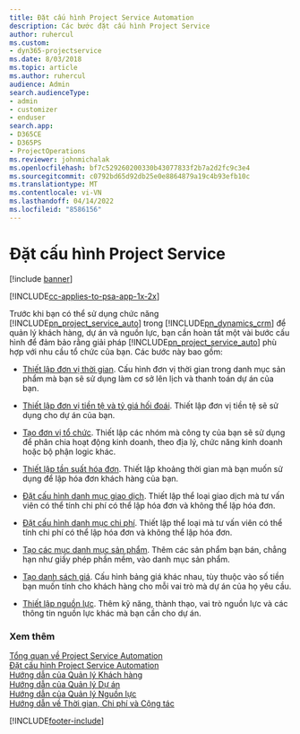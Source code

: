 ```yaml
---
title: Đặt cấu hình Project Service Automation
description: Các bước đặt cấu hình Project Service
author: ruhercul
ms.custom:
- dyn365-projectservice
ms.date: 8/03/2018
ms.topic: article
ms.author: ruhercul
audience: Admin
search.audienceType:
- admin
- customizer
- enduser
search.app:
- D365CE
- D365PS
- ProjectOperations
ms.reviewer: johnmichalak
ms.openlocfilehash: bf7c529260200330b43077833f2b7a2d2fc9c3e4
ms.sourcegitcommit: c0792bd65d92db25e0e8864879a19c4b93efb10c
ms.translationtype: MT
ms.contentlocale: vi-VN
ms.lasthandoff: 04/14/2022
ms.locfileid: "8586156"
---
```

# <a name="configure-project-service"></a>Đặt cấu hình Project Service

[!include [banner](../includes/psa-now-project-operations.md)]

[!INCLUDE[cc-applies-to-psa-app-1x-2x](../includes/cc-applies-to-psa-app-1x-2x.md)]

Trước khi bạn có thể sử dụng chức năng [!INCLUDE[pn_project_service_auto](../includes/pn-project-service-auto.md)] trong [!INCLUDE[pn_dynamics_crm](../includes/pn-dynamics-crm.md)] để quản lý khách hàng, dự án và nguồn lực, bạn cần hoàn tất một vài bước cấu hình để đảm bảo rằng giải pháp [!INCLUDE[pn_project_service_auto](../includes/pn-project-service-auto.md)] phù hợp với nhu cầu tổ chức của bạn. Các bước này bao gồm:  
  
-   [Thiết lập đơn vị thời gian](../psa/set-up-time-units.md). Cấu hình đơn vị thời gian trong danh mục sản phẩm mà bạn sẽ sử dụng làm cơ sở lên lịch và thanh toán dự án của bạn.  
  
-   [Thiết lập đơn vị tiền tệ và tỷ giá hối đoái](../psa/set-up-currencies-exchange-rates.md). Thiết lập đơn vị tiền tệ sẽ sử dụng cho dự án của bạn.  
  
-   [Tạo đơn vị tổ chức](../psa/create-organizational-units.md). Thiết lập các nhóm mà công ty của bạn sẽ sử dụng để phân chia hoạt động kinh doanh, theo địa lý, chức năng kinh doanh hoặc bộ phận logic khác.  
  
-   [Thiết lập tần suất hóa đơn](../psa/set-up-invoice-frequencies.md). Thiết lập khoảng thời gian mà bạn muốn sử dụng để lập hóa đơn khách hàng của bạn.  
  
-   [Đặt cấu hình danh mục giao dịch](../psa/configure-transaction-categories.md). Thiết lập thể loại giao dịch mà tư vấn viên có thể tính chi phí có thể lập hóa đơn và không thể lập hóa đơn.  
  
-   [Đặt cấu hình danh mục chi phí](../psa/configure-expense-categories.md). Thiết lập thể loại mà tư vấn viên có thể tính chi phí có thể lập hóa đơn và không thể lập hóa đơn.  
  
-   [Tạo các mục danh mục sản phẩm](../psa/create-product-catalog-items.md). Thêm các sản phẩm bạn bán, chẳng hạn như giấy phép phần mềm, vào danh mục sản phẩm.  
  
-   [Tạo danh sách giá](../psa/create-price-list.md). Cấu hình bảng giá khác nhau, tùy thuộc vào số tiền bạn muốn tính cho khách hàng cho mỗi vai trò mà dự án của họ yêu cầu.  
  
-   [Thiết lập nguồn lực](../psa/set-up-resources.md). Thêm kỹ năng, thành thạo, vai trò nguồn lực và các thông tin nguồn lực khác mà bạn cần cho dự án.  
  
### <a name="see-also"></a>Xem thêm  
 [Tổng quan về Project Service Automation](../psa/overview.md)   
 [Đặt cấu hình Project Service Automation](../psa/configure.md)   
 [Hướng dẫn của Quản lý Khách hàng](../psa/account-manager-guide.md)   
 [Hướng dẫn của Quản lý Dự án](../psa/project-manager-guide.md)   
 [Hướng dẫn của Quản lý Nguồn lực](../psa/resource-manager-guide.md)   
 [Hướng dẫn về Thời gian, Chi phí và Cộng tác](../psa/time-expense-collaboration-guide.md)


[!INCLUDE[footer-include](../includes/footer-banner.md)]
